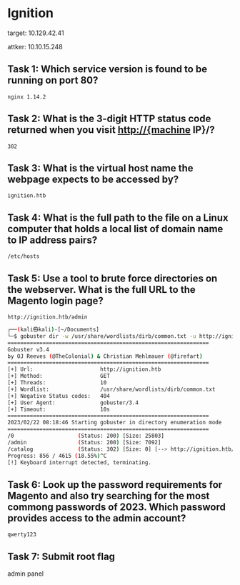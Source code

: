 # Ignition

target: 10.129.42.41

attker: 10.10.15.248

## Task 1: Which service version is found to be running on port 80?

`nginx 1.14.2`

## Task 2: What is the 3-digit HTTP status code returned when you visit <http://{machine> IP}/?

`302`

## Task 3: What is the virtual host name the webpage expects to be accessed by?

`ignition.htb`

## Task 4: What is the full path to the file on a Linux computer that holds a local list of domain name to IP address pairs?

`/etc/hosts`

## Task 5: Use a tool to brute force directories on the webserver. What is the full URL to the Magento login page?

`http://ignition.htb/admin`

```bash
┌──(kali㉿kali)-[~/Documents]
└─$ gobuster dir -w /usr/share/wordlists/dirb/common.txt -u http://ignition.htb                              
===============================================================
Gobuster v3.4
by OJ Reeves (@TheColonial) & Christian Mehlmauer (@firefart)
===============================================================
[+] Url:                     http://ignition.htb
[+] Method:                  GET
[+] Threads:                 10
[+] Wordlist:                /usr/share/wordlists/dirb/common.txt
[+] Negative Status codes:   404
[+] User Agent:              gobuster/3.4
[+] Timeout:                 10s
===============================================================
2023/02/22 08:18:46 Starting gobuster in directory enumeration mode
===============================================================
/0                    (Status: 200) [Size: 25803]
/admin                (Status: 200) [Size: 7092]
/catalog              (Status: 302) [Size: 0] [--> http://ignition.htb/]
Progress: 856 / 4615 (18.55%)^C
[!] Keyboard interrupt detected, terminating.
```

## Task 6: Look up the password requirements for Magento and also try searching for the most commong passwords of 2023. Which password provides access to the admin account?

`qwerty123`

## Task 7: Submit root flag

admin panel
